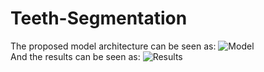 # Teeth-Segmentation
The proposed model architecture can be seen as: 
![Model](overall_network(2).png) <br />
And the results can be seen as:
![Results](Result.png) <br />
